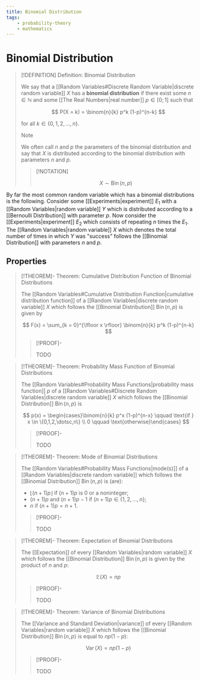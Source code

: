 ```yaml
---
title: Binomial Distribution
tags:
    - probability-theory
    - mathematics
---
```


# Binomial Distribution

>[!DEFINITION] Definition: Binomial Distribution
>
>We say that a [[Random Variables#Discrete Random Variable|discrete random variable]] $X$ has a **binomial distribution** if there exist some $n \in \mathbb{N}$ and some [[The Real Numbers|real number]] $p \in [0;1]$ such that
>
>$$
>P(X = k) = \binom{n}{k} p^k (1-p)^{n-k}
>$$
>
>for all $k \in \{0,1,2,\dotsc, n\}$.
>
>>[!NOTE]
>>
>>We often call $n$ and $p$ the parameters of the binomial distribution and say that $X$ is distributed according to the binomial distribution with parameters $n$ and $p$.
>>
>
>>[!NOTATION]
>>
>>$$
>>X \sim \mathop{\operatorname{Bin}}(n, p)
>>$$
>>
>

By far the most common random variable which has a binomial distributions is the following. Consider some [[Experiments|experiment]] $E_1$ with a [[Random Variables|random variable]] $Y$ which is distributed according to a [[Bernoulli Distribution]] with parameter $p$. Now consider the [[Experiments|experiment]] $E_2$ which consists of repeating $n$ times the $E_1$. The [[Random Variables|random variable]] $X$ which denotes the total number of times in which $Y$ was "success" follows the [[Binomial Distribution]] with parameters $n$ and $p$.

## Properties

>[!THEOREM]- Theorem: Cumulative Distribution Function of Binomial Distributions
>
>The [[Random Variables#Cumulative Distribution Function|cumulative distribution function]] of a [[Random Variables|discrete random variable]] $X$ which follows the [[Binomial Distribution]] $\operatorname{Bin}(n,p)$ is given by
>
>$$
>F(x) = \sum_{k = 0}^{\lfloor x \rfloor} \binom{n}{k} p^k (1-p)^{n-k}
>$$
>
>>[!PROOF]-
>>
>>TODO
>>
>

>[!THEOREM]- Theorem: Probability Mass Function of Binomial Distributions
>
>The [[Random Variables#Probability Mass Functions|probability mass function]] $p$ of a [[Random Variables#Discrete Random Variables|discrete random variable]] $X$ which follows the [[Binomial Distribution]] $\mathop{\operatorname{Bin}}(n, p)$ is
>
>$$
>p(x) = \begin{cases}\binom{n}{k} p^x (1-p)^{n-x} \qquad \text{if } x \in \{0,1,2,\dotsc,n\} \\ 0 \qquad \text{otherwise}\end{cases}
>$$
>
>>[!PROOF]-
>>
>>TODO
>>
>

>[!THEOREM]- Theorem: Mode of Binomial Distributions
>
>The [[Random Variables#Probability Mass Functions|mode(s)]] of a [[Random Variables|discrete random variable]] which follows the [[Binomial Distribution]] $\operatorname{Bin}(n, p)$ is (are):
>-  $\lfloor (n+1)p \rfloor$ if $(n+1)p$ is $0$ or a noninteger;
>- $(n+1)p$ and $(n+1)p - 1$ if $(n+1)p \in \{1, 2, \dotsc, n\}$;
>- $n$ if $(n+1)p = n+1$.
>
>>[!PROOF]-
>>
>>TODO
>>
>

>[!THEOREM]- Theorem: Expectation of Binomial Distributions
>
>The [[Expectation]] of every [[Random Variables|random variable]] $X$ which follows the [[Binomial Distribution]] $\mathop{\operatorname{Bin}}(n,p)$ is given by the product of $n$ and $p$:
>
>$$
>\mathbb{E}(X) = np
>$$
>
>>[!PROOF]-
>>
>>TODO
>>
>

>[!THEOREM]- Theorem: Variance of Binomial Distributions
>
>The [[Variance and Standard Deviation|variance]] of every [[Random Variables|random variable]] $X$ which follows the [[Binomial Distribution]] $\mathop{\operatorname{Bin}}(n,p)$ is equal to $np(1-p)$:
>
>$$
>\operatorname{Var}(X) = np(1-p)
>$$
>
>>[!PROOF]-
>>
>>TODO
>>
>